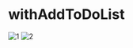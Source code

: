# withAddToDoList

![1](https://user-images.githubusercontent.com/94761029/236908465-f59e68d0-87b5-4533-9233-f00d317d7bdf.png)
![2](https://user-images.githubusercontent.com/94761029/236908475-c9351879-349d-4afe-9d11-1fb30bbcf9b2.png)
